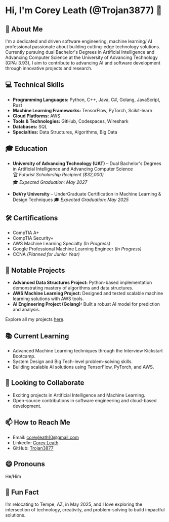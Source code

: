# Hi, I'm Corey Leath (@Trojan3877) 👋

## 🚀 About Me
I'm a dedicated and driven software engineering, machine learning/ AI professional passionate about building cutting-edge technology solutions. Currently pursuing dual Bachelor's Degrees in Artificial Intelligence and Advancing Computer Science at the University of Advancing Technology (GPA: 3.93), I aim to contribute to advancing AI and software development through innovative projects and research.

## 💻 Technical Skills
- **Programming Languages:** Python, C++, Java, C#, Golang, JavaScript, Rust
- **Machine Learning Frameworks:** TensorFlow, PyTorch, Scikit-learn
- **Cloud Platforms:** AWS
- **Tools & Technologies:** GitHub, Codespaces, Wireshark
- **Databases:** SQL
- **Specialties:** Data Structures, Algorithms, Big Data

## 🎓 Education
- **University of Advancing Technology (UAT)** – Dual Bachelor's Degrees in Artificial Intelligence and Advancing Computer Science  
  🏆 *Futurist Scholarship Recipient ($32,000)*  
  🎓 *Expected Graduation: May 2027*  

- **DeVry University** – UnderGraduate Certification in Machine Learning & Design Techniques 
  🎓 *Expected Graduation: May 2025*  
  

## 🛠️ Certifications
- CompTIA A+  
- CompTIA Security+  
- AWS Machine Learning Specialty *(In Progress)*  
- Google Professional Machine Learning Engineer *(In Progress)*  
- CCNA *(Planned for Junior Year)*  

## 📂 Notable Projects
- **Advanced Data Structures Project:** Python-based implementation demonstrating mastery of algorithms and data structures.  
- **AWS Machine Learning Project:** Designed and tested scalable machine learning solutions with AWS tools.  
- **AI Engineering Project (Golang):** Built a robust AI model for prediction and analysis.

Explore all my projects [here](https://github.com/Trojan3877).

## 📚 Current Learning
- Advanced Machine Learning techniques through the Interview Kickstart Bootcamp.  
- System Design and Big Tech-level problem-solving skills.  
- Building scalable AI solutions using TensorFlow, PyTorch, and AWS.  

## 🤝 Looking to Collaborate
- Exciting projects in Artificial Intelligence and Machine Learning.  
- Open-source contributions in software engineering and cloud-based development.

## 📫 How to Reach Me
- Email: [coreyleath10@gmail.com](mailto:coreyleath10@gmail.com)  
- LinkedIn: [Corey Leath](https://linkedin.com/corey-leath)  
- GitHub: [Trojan3877](https://github.com/Trojan3877)

## 😄 Pronouns
He/Him

## 🎉 Fun Fact
I’m relocating to Tempe, AZ, in May 2025, and I love exploring the intersection of technology, creativity, and problem-solving to build impactful solutions.
